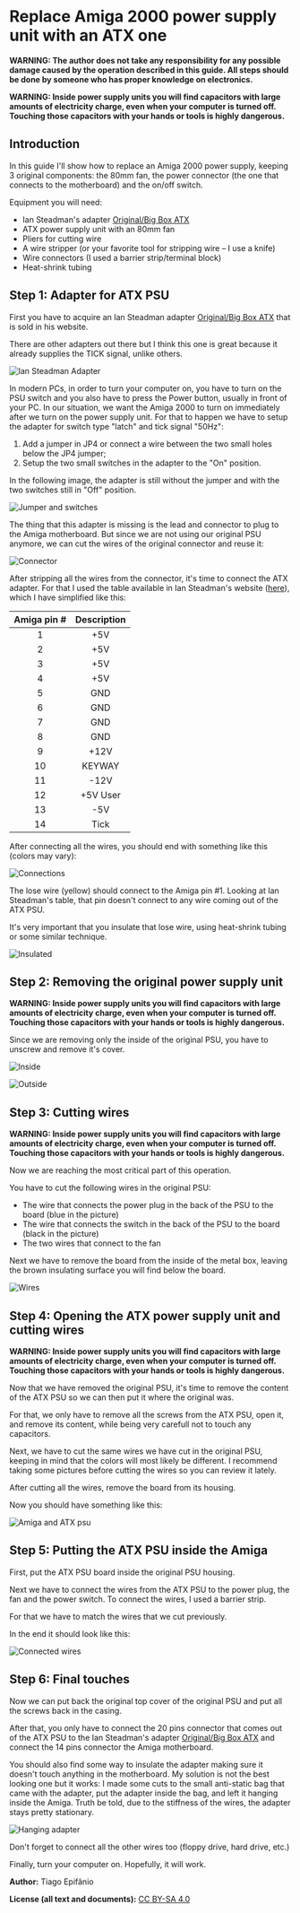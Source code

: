 # Replace Amiga 2000 power supply unit with an ATX one

**WARNING: The author does not take any responsibility for any possible damage caused by the operation described in this guide. All steps should be done by someone who has proper knowledge on electronics.**

**WARNING: Inside power supply units you will find capacitors with large amounts of electricity charge, even when your computer is turned off. Touching those capacitors with your hands or tools is highly dangerous.**

## Introduction

In this guide I'll show how to replace an Amiga 2000 power supply, keeping 3 original components: the 80mm fan, the power connector (the one that connects to the motherboard) and the on/off switch.

Equipment you will need:

- Ian Steadman's adapter [Original/Big Box ATX](http://www.ianstedman.co.uk/Sales/IanStedmanscatalogue/ianstedmanscatalogue_2.html)
- ATX power supply unit with an 80mm fan
- Pliers for cutting wire
- A wire stripper (or your favorite tool for stripping wire – I use a knife)
- Wire connectors (I used a barrier strip/terminal block)
- Heat-shrink tubing


## Step 1: Adapter for ATX PSU

First you have to acquire an Ian Steadman adapter [Original/Big Box ATX](http://www.ianstedman.co.uk/Sales/IanStedmanscatalogue/ianstedmanscatalogue_2.html) that is sold in his website. 

There are other adapters out there but I think this one is great because it already supplies the TICK signal, unlike others.

![Ian Steadman Adapter](images/steadman_adapter.jpg)

In modern PCs, in order to turn your computer on, you have to turn on the PSU switch and you also have to press the Power button, usually in front of your PC. In our situation, we want the Amiga 2000 to turn on immediately after we turn on the power supply unit. For that to happen we have to setup the adapter for switch type "latch" and tick signal "50Hz":

1. Add a jumper in JP4 or connect a wire between the two small holes below the JP4 jumper;
2. Setup the two small switches in the adapter to the "On" position.

In the following image, the adapter is still without the jumper and with the two switches still in "Off" position.

![Jumper and switches](images/jumper_switches.jpg)

The thing that this adapter is missing is the lead and connector to plug to the Amiga motherboard. But since we are not using our original PSU anymore, we can cut the wires of the original connector and reuse it:

![Connector](images/connector.jpg)

After stripping all the wires from the connector, it's time to connect the ATX adapter. For that I used the table available in Ian Steadman's website ([here](http://www.ianstedman.co.uk/Amiga/amiga_hacks/Amiga_PSU/amiga_psu.html#wiringa1500)), which I have simplified like this:


| Amiga pin # | Description |
|:-----------:|:-----------:|
|1|+5V|
|2|+5V|
|3|+5V|
|4|+5V|
|5|GND|
|6|GND|
|7|GND|
|8|GND|
|9|+12V|
|10|KEYWAY|
|11|-12V|
|12|+5V User|
|13|-5V|
|14|Tick|


After connecting all the wires, you should end with something like this (colors may vary):

![Connections](images/connections.jpg)

The lose wire (yellow) should connect to the Amiga pin #1. Looking at Ian Steadman's table, that pin doesn't connect to any wire coming out of the ATX PSU.

It's very important that you insulate that lose wire, using heat-shrink tubing or some similar technique.

![Insulated](images/yellow_insulated.jpg)


## Step 2: Removing the original power supply unit

**WARNING: Inside power supply units you will find capacitors with large amounts of electricity charge, even when your computer is turned off. Touching those capacitors with your hands or tools is highly dangerous.**

Since we are removing only the inside of the original PSU, you have to unscrew and remove it's cover.

![Inside](images/inside.jpg)

![Outside](images/outside.jpg)


## Step 3: Cutting wires

**WARNING: Inside power supply units you will find capacitors with large amounts of electricity charge, even when your computer is turned off. Touching those capacitors with your hands or tools is highly dangerous.**

Now we are reaching the most critical part of this operation.

You have to cut the following wires in the original PSU:

- The wire that connects the power plug in the back of the PSU to the board (blue in the picture)
- The wire that connects the switch in the back of the PSU to the board (black in the picture)
- The two wires that connect to the fan

Next we have to remove the board from the inside of the metal box, leaving the brown insulating surface you will find below the board.

![Wires](images/wires.jpg)


## Step 4: Opening the ATX power supply unit and cutting wires

**WARNING: Inside power supply units you will find capacitors with large amounts of electricity charge, even when your computer is turned off. Touching those capacitors with your hands or tools is highly dangerous.**

Now that we have removed the original PSU, it's time to remove the content of the ATX PSU so we can then put it where the original was.

For that, we only have to remove all the screws from the ATX PSU, open it, and remove its content, while being very carefull not to touch any capacitors.

Next, we have to cut the same wires we have cut in the original PSU, keeping in mind that the colors will most likely be different. I recommend taking some pictures before cutting the wires so you can review it lately.

After cutting all the wires, remove the board from its housing.

Now you should have something like this:

![Amiga and ATX psu](images/transplant.jpg)


## Step 5: Putting the ATX PSU inside the Amiga

First, put the ATX PSU board inside the original PSU housing.

Next we have to connect the wires from the ATX PSU to the power plug, the fan and the power switch. To connect the wires, I used a barrier strip.

For that we have to match the wires that we cut previously.

In the end it should look like this:

![Connected wires](images/connected_wires.jpg)


## Step 6: Final touches

Now we can put back the original top cover of the original PSU and put all the screws back in the casing.

After that, you only have to connect the 20 pins connector that comes out of the ATX PSU to the Ian Steadman's adapter [Original/Big Box ATX](http://www.ianstedman.co.uk/Sales/IanStedmanscatalogue/ianstedmanscatalogue_2.html) and connect the 14 pins connector the Amiga motherboard.

You should also find some way to insulate the adapter making sure it doesn't touch anything in the motherboard. My solution is not the best looking one but it works: I made some cuts to the small anti-static bag that came with the adapter, put the adapter inside the bag, and left it hanging inside the Amiga. Truth be told, due to the stiffness of the wires, the adapter stays pretty stationary.

![Hanging adapter](images/hanging_adapter.jpg)

Don't forget to connect all the other wires too (floppy drive, hard drive, etc.)

Finally, turn your computer on. Hopefully, it will work.

**Author:** Tiago Epifânio

**License (all text and documents):** [CC BY-SA 4.0](https://creativecommons.org/licenses/by-sa/4.0/)

